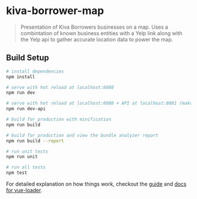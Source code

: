 # kiva-borrower-map

> Presentation of Kiva Borrowers businesses on a map. Uses a combintation of known business entities with a Yelp link along with the Yelp api to gather accurate location data to power the map.

## Build Setup

``` bash
# install dependencies
npm install

# serve with hot reload at localhost:8080
npm run dev

# serve with hot reload at localhost:8080 + API at localhost:8081 (make sure to install PM2 - npm install pm2 -g)
npm run dev-api

# build for production with minification
npm run build

# build for production and view the bundle analyzer report
npm run build --report

# run unit tests
npm run unit

# run all tests
npm test
```

For detailed explanation on how things work, checkout the [guide](http://vuejs-templates.github.io/webpack/) and [docs for vue-loader](http://vuejs.github.io/vue-loader).

